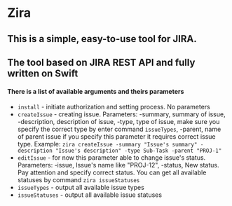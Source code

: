# Zira

## This is a simple, easy-to-use tool for JIRA.
## The tool based on JIRA REST API and fully written on Swift

#### There is a list of available arguments and theirs parameters
* `install` - initiate authorization and setting process. No parameters
* `createIssue` - creating issue. Parameters: -summary, summary of issue, -description, description of issue, -type, type of issue, make sure you specify the correct type by enter command `issueTypes`, -parent, name of parent issue if you specify this parameter it requires correct issue type. Example:
     `zira createIssue -summary "Issue's summary" -description "Issue's description" -type Sub-Task -parent "PROJ-1"` 
* `editIssue` - for now this parameter able to change issue's status. Parameters: -issue, Issue's name like "PROJ-12", -status, New status. Pay attention and specify correct status. You can get all available statuses by command `zira issueStatuses`
* `issueTypes` - output all available issue types
* `issueStatuses` - output all available issue statuses
